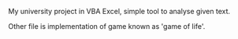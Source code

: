 My university project in VBA Excel, simple tool to analyse given text.  

Other file is implementation of game known as 'game of life'. 
